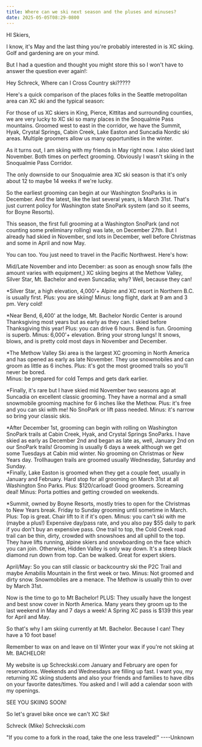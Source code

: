 ```yaml
---
title: Where can we ski next season and the pluses and minuses?
date: 2025-05-05T08:29-0800
---
```

HI Skiers,

I know, it's May and the last thing you're probably interested in is XC skiing. Golf and gardening are on your mind.

But I had a question and thought you might store this so I won't have to answer the question ever again!:

Hey Schreck, Where can I Cross Country ski?????

Here's a quick comparison of the places folks in the Seattle metropolitan area can XC ski and the typical season:

For those of us XC skiers in King, Pierce, Kittitas and surrounding counties, we are very lucky to XC ski so many places in the Snoqualmie Pass mountains. Groomed west to east in the corridor, we have the Summit, Hyak, Crystal Springs,  Cabin Creek,  Lake Easton and Suncadia Nordic ski areas.  Multiple groomers allow us many opportunities in the winter.

As it turns out, I am skiing with my friends in May right now. I also skied last November.  Both times on perfect grooming.  Obviously I wasn't skiing in the Snoqualmie Pass Corridor. 

The only downside to our Snoqualmie area XC ski season is that it's only about 12 to maybe 14 weeks if we're lucky.

So the earliest grooming can begin at our Washington SnoParks is in December.  And the latest, like the last several years,  is March 31st. That's just current policy for Washington state SnoPark system (and so it seems, for Boyne Resorts). 

This season, the first full grooming at a Washington SnoPark (and not counting some preliminary rolling) was late, on December 27th.  But I already had skied in November, snd lots in December, well before Christmas and some in April and now May. 

You can too. You just need to travel in the Pacific Northwest. Here's how:

 Mid/Late November and into December: as soon as enough snow falls (the amount varies with equipment,) XC skiing begins at the Methow Valley, Silver Star, Mt. Bachelor and even Suncadia; why? Well, because they can! 

*Silver Star, a high elevation, 4,000'+ Alpine and XC resort in Northern B.C. is usually first. 
Plus: you are skiing! 
Minus: long flight, dark at 9 am and 3 pm. Very cold!

*Near Bend, 6,400' at the lodge, Mt. Bachelor Nordic Center is around Thanksgiving most years but as early as they can. I skied before Thanksgiving this year! 
Plus: you can drive 6 hours. Bend is fun. Grooming is superb. 
Minus: 6,000'+ elevation.  Bring your strong lungs! It snows, blows, and is pretty cold most days in November and December.

*The Methow Valley Ski area is the largest XC grooming in North America and has opened as early as late November.  They use snowmobiles and can groom as little as 6 inches. 
Plus: it's got the most groomed trails so you'll never be bored.   
Minus: be prepared for cold Temps and gets dark earlier.

*Finally, it's rare but I have skied mid November two seasons ago at Suncadia on excellent classic grooming.  They have a normal and a small snowmobile grooming machine for 6 inches like the Methow. 
Plus: it's free and you can ski with me!  No SnoPark or lift pass needed.
Minus: it's narrow so bring your classic skis.

*After December 1st,  grooming can begin with rolling on Washington SnoPark trails at Cabin Creek, Hyak, and Crystal Springs SnoParks.  I have skied as early as December 2nd and began as late as, well, January 2nd on our SnoPark trails! Grooming is usually 6 days a week although we get some Tuesdays at Cabin mid winter. No grooming on Christmas or New Years day.  Trollhaugen trails are groomed usually Wednesday,  Saturday and Sunday.  
*Finally, Lake Easton is groomed when they get a couple feet, usually in January and February. Hard stop for all grooming on March 31st at all Washington Sno Parks. 
Plus: $120/carload! Good groomers.  Screaming deal!
Minus: Porta potties and getting crowded on weekends. 

*Summit, owned by Boyne Resorts, mostly tries to open for the Christmas to New Years break. Friday to Sunday grooming until sometime in March. 
Plus: Top is great.  Chair lift to it if it's open.
Minus: you can't ski with me (maybe a plus!) Expensive day/pass rate, and you also pay $55 daily to park if you don't buy an expensive pass. One trail to top, the Cold Creek road trail can be thin, dirty, crowded with snowshoes and all uphill to the top. They have lifts running, alpine skiers and snowboarding on the face which you can join.  Otherwise,  Hidden Valley is only way down.  It's a steep black diamond run down from top.  Can be walked. Great for expert skiers.

April/May: So you can still classic or backcountry ski the P2C Trail and maybe Amabilis Mountain in the first week or two. 
Minus: Not groomed and dirty snow. Snowmobiles are a menace. The Methow is usually thin to over by March 31st. 

Now is the time to go to Mt Bachelor! PLUS: They usually have the longest and best snow cover in North America.  Many years they groom up to the last weekend in May and 7 days a week! A Spring XC pass is $139 this year for April and May. 

So that's why I am skiing currently at Mt. Bachelor.  Because I can! They have a 10 foot base! 

Remember to wax on and leave on til Winter your wax if you're not skiing at Mt. BACHELOR!

My website is up Schreckski.com 
January and February are open for reservations.  Weekends and Wednesdays are filling up fast. I want you, my returning XC skiing students and also your friends and families to have dibs on your favorite dates/times. You asked and I will add a calendar soon with my openings.  

SEE YOU SKIING SOON!

So let's gravel bike once we can't XC Ski!

Schreck (Mike)
Schreckski.com

"If you come to a fork in the road, take the one less traveled!"
                     ----Unknown
